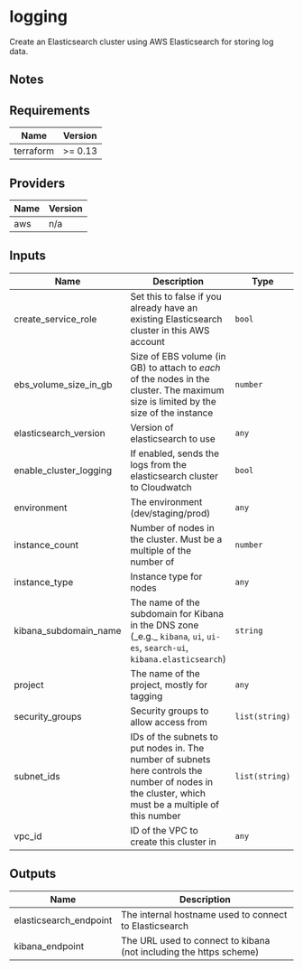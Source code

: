 # logging

Create an Elasticsearch cluster using AWS Elasticsearch for storing log data.

## Notes

<!-- BEGINNING OF PRE-COMMIT-TERRAFORM DOCS HOOK -->
## Requirements

| Name | Version |
|------|---------|
| terraform | >= 0.13 |

## Providers

| Name | Version |
|------|---------|
| aws | n/a |

## Inputs

| Name | Description | Type | Default | Required |
|------|-------------|------|---------|:--------:|
| create\_service\_role | Set this to false if you already have an existing Elasticsearch cluster in this AWS account | `bool` | n/a | yes |
| ebs\_volume\_size\_in\_gb | Size of EBS volume (in GB) to attach to *each* of the nodes in the cluster. The maximum size is limited by the size of the instance | `number` | n/a | yes |
| elasticsearch\_version | Version of elasticsearch to use | `any` | n/a | yes |
| enable\_cluster\_logging | If enabled, sends the logs from the elasticsearch cluster to Cloudwatch | `bool` | `false` | no |
| environment | The environment (dev/staging/prod) | `any` | n/a | yes |
| instance\_count | Number of nodes in the cluster. Must be a multiple of the number of | `number` | n/a | yes |
| instance\_type | Instance type for nodes | `any` | n/a | yes |
| kibana\_subdomain\_name | The name of the subdomain for Kibana in the DNS zone (\_e.g.\_ `kibana`, `ui`, `ui-es`, `search-ui`, `kibana.elasticsearch`) | `string` | `"kibana"` | no |
| project | The name of the project, mostly for tagging | `any` | n/a | yes |
| security\_groups | Security groups to allow access from | `list(string)` | n/a | yes |
| subnet\_ids | IDs of the subnets to put nodes in. The number of subnets here controls the number of nodes in the cluster, which must be a multiple of this number | `list(string)` | n/a | yes |
| vpc\_id | ID of the VPC to create this cluster in | `any` | n/a | yes |

## Outputs

| Name | Description |
|------|-------------|
| elasticsearch\_endpoint | The internal hostname used to connect to Elasticsearch |
| kibana\_endpoint | The URL used to connect to kibana (not including the https scheme) |

<!-- END OF PRE-COMMIT-TERRAFORM DOCS HOOK -->
